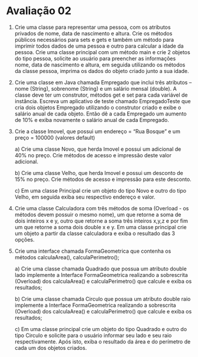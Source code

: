 # Avaliação 02

1) Crie uma classe para representar uma pessoa, com os atributos privados de nome,
data de nascimento e altura. Crie os métodos públicos necessários para sets e gets
e também um método para imprimir todos dados de uma pessoa e outro para
calcular a idade da pessoa. Crie uma classe principal com um método main e crie 2
objetos do tipo pessoa, solicite ao usuário para preencher as informações nome,
data de nascimento e altura, em seguida utilizando os métodos da classe pessoa,
imprima os dados do objeto criado junto a sua idade.

2) Crie uma classe em Java chamada Empregado que inclui três atributos – nome
(String), sobrenome (String) e um salário mensal (double). A classe deve ter um
construtor, métodos get e set para cada variável de instância. Escreva um aplicativo
de teste chamado EmpregadoTeste que cria dois objetos Empregado utilizando o
construtor criado e exibe o salário anual de cada objeto. Então dê a cada
Empregado um aumento de 10% e exiba novamente o salário anual de cada
Empregado.

3) Crie a classe Imovel, que possui um endereço = “Rua Bosque” e um preço = 100000
(valores default)

    a) Crie uma classe Novo, que herda Imovel e possui um adicional de 40% no
preço. Crie métodos de acesso e impressão deste valor adicional.

    b) Crie uma classe Velho, que herda Imovel e possui um desconto de 15% no
preço. Crie métodos de acesso e impressão para este desconto.

    c) Em uma classe Principal crie um objeto do tipo Novo e outro do tipo Velho,
em seguida exiba seu respectivo endereço e valor.

4) Crie uma classe Calculadora com três métodos de soma (Overload - os métodos
devem possuir o mesmo nome), um que retorne a soma de dois inteiros x e y, outro
que retorne a soma três inteiros x,y,z e por fim um que retorne a soma dois double x
e y. Em uma classe principal crie um objeto a partir da classe calculadora e exiba o
resultado das 3 opções.

5) Crie uma interface chamada FormaGeometrica que contenha os métodos
calculaArea(), calculaPerimetro();
    
    a) Crie uma classe chamada Quadrado que possua um atributo double lado
implemente a Interface FormaGeometrica realizando a sobrescrita (Overload)
dos calculaArea() e calculaPerimetro() que calcule e exiba os resultados;

    b) Crie uma classe chamada Circulo que possua um atributo double raio
implemente a Interface FormaGeometrica realizando a sobrescrita (Overload)
dos calculaArea() e calculaPerimetro() que calcule e exiba os resultados;

    c) Em uma classe principal crie um objeto do tipo Quadrado e outro do tipo
Circulo e solicite para o usuário informar seu lado e seu raio
respectivamente. Após isto, exiba o resultado da área e do perímetro de cada
um dos objetos criados.
